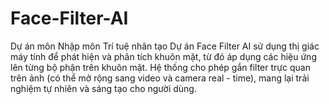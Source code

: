 # Face-Filter-AI
Dự án môn Nhập môn Trí tuệ nhân tạo
Dự án Face Filter AI sử dụng thị giác máy tính để phát hiện và phân tích khuôn mặt, từ đó áp dụng các hiệu ứng lên từng bộ phận trên khuôn mặt. Hệ thống cho phép gắn filter trực quan trên ảnh (có thể mở rộng sang video và camera real - time), mang lại trải nghiệm tự nhiên và sáng tạo cho người dùng. 
